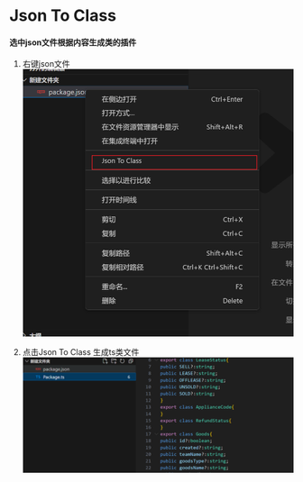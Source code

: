 # Json To Class

#### 选中json文件根据内容生成类的插件

1. 右键json文件 ![](./src/assets/images/1.png)

2. 点击Json To Class 生成ts类文件![](./src/assets/images/2.png)
